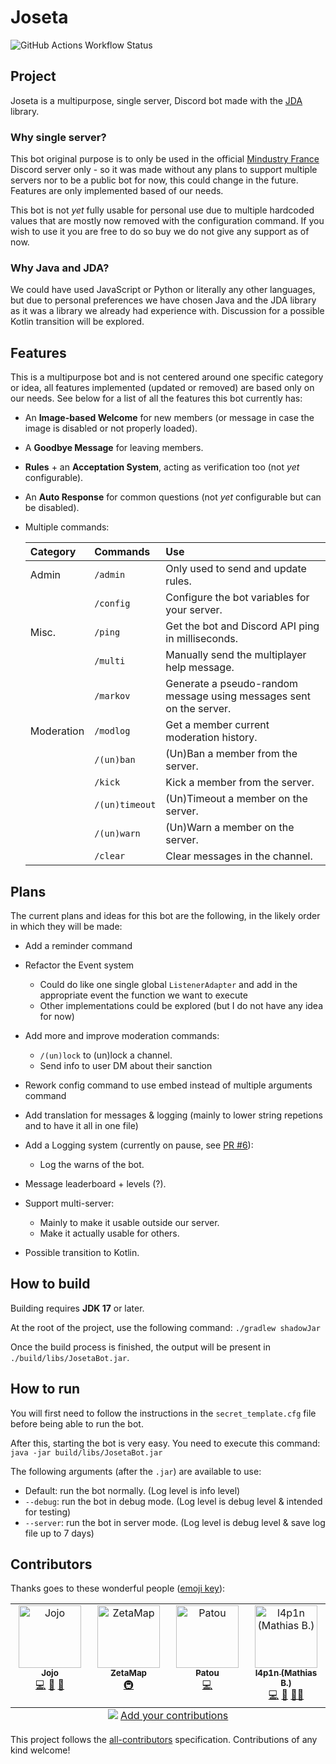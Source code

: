 # Joseta

![GitHub Actions Workflow Status](https://img.shields.io/github/actions/workflow/status/JojoFR1/Joseta/build.yml?logo=githubactions&style=for-the-badge)

## Project

Joseta is a multipurpose, single server, Discord bot made with the [JDA](https://github.com/discord-jda/JDA) library.

### Why single server?

This bot original purpose is to only be used in the official [Mindustry France](https://discord.com/invite/hzGPWhZSGV) Discord server only - so it was made without any plans to support multiple servers nor to be a public bot for now, this could change in the future. Features are only implemented based of our needs.

This bot is not *yet* fully usable for personal use due to multiple hardcoded values that are mostly now removed with the configuration command. If you wish to use it you are free to do so buy we do not give any support as of now.

### Why Java and JDA?

We could have used JavaScript or Python or literally any other languages, but due to personal preferences we have chosen Java and the JDA library as it was a library we already had experience with. Discussion for a possible Kotlin transition will be explored.

## Features

This is a multipurpose bot and is not centered around one specific category or idea, all features implemented (updated or removed) are based only on our needs. See below for a list of all the features this bot currently has:

- An **Image-based Welcome** for new members (or message in case the image is disabled or not properly loaded).
- A **Goodbye Message** for leaving members.
- **Rules** + an **Acceptation System**, acting as verification too (not *yet* configurable).
- An **Auto Response** for common questions (not *yet* configurable but can be disabled).
- Multiple commands:

  | Category   | Commands       | Use                                                                 |
  |:-----------|:---------------|:--------------------------------------------------------------------|
  | Admin      | `/admin`       | Only used to send and update rules.                                 |
  |            | `/config`      | Configure the bot variables for your server.                        |
  | Misc.      | `/ping`        | Get the bot and Discord API ping in milliseconds.                   |
  |            | `/multi`       | Manually send the multiplayer help message.                         |
  |            | `/markov`      | Generate a pseudo-random message using messages sent on the server. |
  | Moderation | `/modlog`      | Get a member current moderation history.                            |
  |            | `/(un)ban`     | (Un)Ban a member from the server.                                   |
  |            | `/kick`        | Kick a member from the server.                                      |
  |            | `/(un)timeout` | (Un)Timeout a member on the server.                                 |
  |            | `/(un)warn`    | (Un)Warn a member on the server.                                    |
  |            | `/clear`       | Clear messages in the channel.                                      |

## Plans

The current plans and ideas for this bot are the following, in the likely order in which they will be made:

- Add a reminder command

- Refactor the Event system
  - Could do like one single global `ListenerAdapter` and add in the appropriate event the function we want to execute
  - Other implementations could be explored (but I do not have any idea for now)

- Add more and improve moderation commands:
  - `/(un)lock` to (un)lock a channel.
  - Send info to user DM about their sanction

- Rework config command to use embed instead of multiple arguments command

- Add translation for messages & logging (mainly to lower string repetions and to have it all in one file)

- Add a Logging system (currently on pause, see [PR #6](https://github.com/JojoFR1/Joseta/pull/6)):
  - Log the warns of the bot.

- Message leaderboard + levels (?).

- Support multi-server:
  - Mainly to make it usable outside our server.
  - Make it actually usable for others.

- Possible transition to Kotlin.

## How to build

Building requires **JDK 17** or later.

At the root of the project, use the following command:
`./gradlew shadowJar`

Once the build process is finished, the output will be present in `./build/libs/JosetaBot.jar`.

## How to run

You will first need to follow the instructions in the `secret_template.cfg` file before being able to run the bot.

After this, starting the bot is very easy. You need to execute this command: `java -jar build/libs/JosetaBot.jar`

The following arguments (after the `.jar`) are available to use:

- Default: run the bot normally. (Log level is info level)
- `--debug`: run the bot in debug mode. (Log level is debug level & intended for testing)
- `--server`: run the bot in server mode. (Log level is debug level & save log file up to 7 days)

## Contributors

Thanks goes to these wonderful people ([emoji key](https://allcontributors.org/docs/en/emoji-key)):

<!-- ALL-CONTRIBUTORS-LIST:START - Do not remove or modify this section -->
<!-- prettier-ignore-start -->
<!-- markdownlint-disable -->
<table>
  <tbody>
    <tr>
      <td align="center" valign="top" width="14.28%"><a href="https://github.com/JojoFR1"><img src="https://avatars.githubusercontent.com/u/110781915?v=4?s=100" width="100px;" alt="Jojo"/><br /><sub><b>Jojo</b></sub></a><br /><a href="https://github.com/JojoFR1/Joseta/commits?author=JojoFR1" title="Code">💻</a> <a href="#ideas-JojoFR1" title="Ideas, Planning, & Feedback">🤔</a> <a href="#maintenance-JojoFR1" title="Maintenance">🚧</a></td>
      <td align="center" valign="top" width="14.28%"><a href="https://zetamap.fr/"><img src="https://avatars.githubusercontent.com/u/56844734?v=4?s=100" width="100px;" alt="ZetaMap"/><br /><sub><b>ZetaMap</b></sub></a><br /><a href="#infra-ZetaMap" title="Infrastructure (Hosting, Build-Tools, etc)">🚇</a></td>
      <td align="center" valign="top" width="14.28%"><a href="https://xorblo-doitus.github.io/projects/"><img src="https://avatars.githubusercontent.com/u/75997617?v=4?s=100" width="100px;" alt="Patou"/><br /><sub><b>Patou</b></sub></a><br /><a href="https://github.com/JojoFR1/Joseta/commits?author=xorblo-doitus" title="Code">💻</a></td>
      <td align="center" valign="top" width="14.28%"><a href="https://l4p1n.ch/"><img src="https://avatars.githubusercontent.com/u/3647174?v=4?s=100" width="100px;" alt="l4p1n (Mathias B.)"/><br /><sub><b>l4p1n (Mathias B.)</b></sub></a><br /><a href="https://github.com/JojoFR1/Joseta/commits?author=lapin-b" title="Code">💻</a> <a href="#ideas-lapin-b" title="Ideas, Planning, & Feedback">🤔</a> <a href="#mentoring-lapin-b" title="Mentoring">🧑‍🏫</a></td>
    </tr>
  </tbody>
  <tfoot>
    <tr>
      <td align="center" size="13px" colspan="7">
        <img src="https://raw.githubusercontent.com/all-contributors/all-contributors-cli/1b8533af435da9854653492b1327a23a4dbd0a10/assets/logo-small.svg">
          <a href="https://all-contributors.js.org/docs/en/bot/usage">Add your contributions</a>
        </img>
      </td>
    </tr>
  </tfoot>
</table>

<!-- markdownlint-restore -->
<!-- prettier-ignore-end -->

<!-- ALL-CONTRIBUTORS-LIST:END -->

This project follows the [all-contributors](https://github.com/all-contributors/all-contributors) specification. Contributions of any kind welcome!